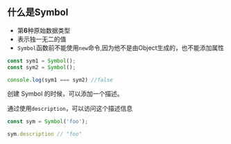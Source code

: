 ## 什么是Symbol

* 第**6**种原始数据类型
* 表示独一无二的值
* `Symbol`函数前不能使用`new`命令,因为他不是由Object生成的，也不能添加属性



```js
const sym1 = Symbol();
const sym2 = Symbol();

console.log(sym1 === sym2) //false
```

创建 Symbol 的时候，可以添加一个描述。

通过使用`description`，可以访问这个描述信息

```js
const sym = Symbol('foo');

sym.description // "foo"
```

